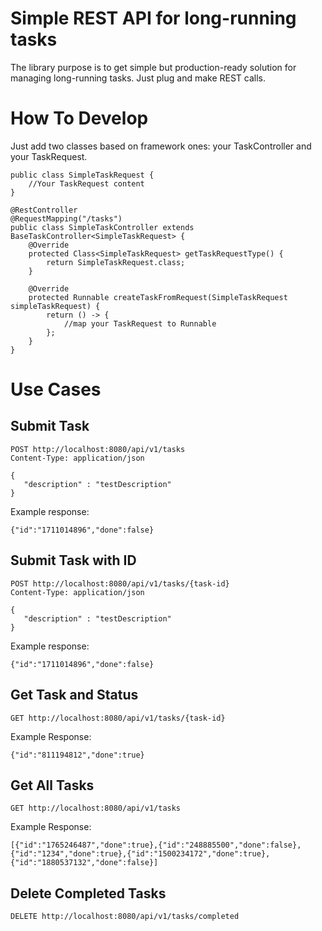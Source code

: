 # Simple REST API for long-running tasks
The library purpose is to get simple but production-ready solution for managing long-running tasks.
Just plug and make REST calls.

# How To Develop
Just add two classes based on framework ones: your TaskController and your TaskRequest.
```
public class SimpleTaskRequest {
	//Your TaskRequest content
}

@RestController
@RequestMapping("/tasks")
public class SimpleTaskController extends BaseTaskController<SimpleTaskRequest> {
    @Override
    protected Class<SimpleTaskRequest> getTaskRequestType() {
        return SimpleTaskRequest.class;
    }

    @Override
    protected Runnable createTaskFromRequest(SimpleTaskRequest simpleTaskRequest) {
        return () -> {
        	//map your TaskRequest to Runnable
        };
    }
}
```

# Use Cases
## Submit Task
```
POST http://localhost:8080/api/v1/tasks
Content-Type: application/json

{ 
   "description" : "testDescription" 
}
```

Example response:
```
{"id":"1711014896","done":false}
```

## Submit Task with ID
```
POST http://localhost:8080/api/v1/tasks/{task-id}
Content-Type: application/json

{ 
   "description" : "testDescription" 
}
```

Example response:
```
{"id":"1711014896","done":false}
```


## Get Task and Status
```
GET http://localhost:8080/api/v1/tasks/{task-id}
```

Example Response:
```
{"id":"811194812","done":true}
```

## Get All Tasks
```
GET http://localhost:8080/api/v1/tasks
```

Example Response:
```
[{"id":"1765246487","done":true},{"id":"248885500","done":false},{"id":"1234","done":true},{"id":"1500234172","done":true},{"id":"1880537132","done":false}]
```

## Delete Completed Tasks
```
DELETE http://localhost:8080/api/v1/tasks/completed
```
